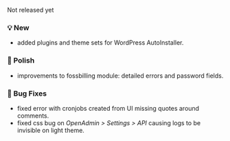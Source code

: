 Not released yet

### 💡 New
- added plugins and theme sets for WordPress AutoInstaller.

### 💅 Polish
- improvements to fossbilling module: detailed errors and password fields.

### 🐛 Bug Fixes
- fixed error with cronjobs created from UI missing quotes around comments.
- fixed css bug on *OpenAdmin > Settings > API* causing logs to be invisible on light theme.
